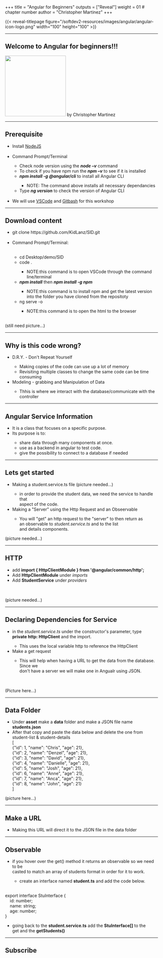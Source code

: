 +++
title = "Angular for Beginners"
outputs = ["Reveal"]
weight = 01 # chapter number
author = "Christopher Martinez"
+++

{{< reveal-titlepage figure="/softdev2-resources/images/angular/angular-icon-logo.png" width="100" height="100" >}}
  
---

## Welcome to Angular for beginners!!!

 <img src="/softdev2-resources/images/angular/angular-icon-logo.png" width="200" height="200">
by Christopher Martinez
 
---
## Prerequisite
<ul>
  <li>Install <a href="https://nodejs.org/en/">NodeJS</a></li>
  <br>
  <li>Command Prompt/Terminal</li>
    <ul>
      <li>Check node version using the <b><em>node –v</em></b> command</li>
      <li>To check if you have npm run the <b><em>npm –v</b></em> to see if it is installed</li>
      <li><b><em>npm install -g @angular/cli</b></em> to install all Angular CLI</li>
        <ul><li>NOTE: The command above installs all necessary dependancies </ul></li>
      <li>Type <b><em>ng version</b></em> to check the version of Angular CLI</li>
    </ul>
  <br>
  <li>We will use <a href="https://code.visualstudio.com/download">VSCode</a> and 
    <a href="https://git-scm.com/downloads">Gitbash</a> for this workshop</li>
</ul>

---
## Download content 
<ul> <li>git clone https://github.com/KidLanz/SID.git</li> 
 <br>
  <li>Command Prompt/Terminal: </li> 
 <br>
 <ul>
    <li>cd Desktop/demo/SID</li>
    <li>code .</li>
      <ul><li>NOTE:this command is to open VSCode through the command line/terminal</li></ul>
    <li><b><em>npm install</b></em> then <b><em>npm install -g npm</b></em></li>
       <ul><li>NOTE:this command is to install npm and get the latest version into the folder you have cloned from the repositoty</li></ul>
    <li>ng serve -o</li>
       <ul><li>NOTE:this command is to open the html to the browser</li></ul>
 </ul>
</ul>

<br>(still need picture...)

---
## Why is this code wrong?
<ul>
  <li>D.R.Y. - Don't Repeat Yourself</li>
    <ul>
      <li>Making copies of the code can use up a lot of memory</li>
      <li>Revisiting multiple classes to change the same code can be time consuming</li>
    </ul>
  <li>Modeling - grabbing and Manipulation of Data</li>
    <ul>
      <li>Thhis is where we interact with the database/communicate with the controller</li>
    </ul>
</ul>


---
## Angular Service Information
<ul>
   <li>It is a class that focuses on a specific purpose.</li>
   <li>Its purpose is to: </li>
      <ul>
        <li>share data through many components at once.</li>
        <li>use as a backend in angular to test code.</li>
        <li>give the possibility to connect to a database if needed</li>
      </ul>
</ul>


---
## Lets get started 
<ul>
  <li>Making a student.service.ts file (picture needed...)</li>
  <ul><li>in order to provide the student data, we need the service to handle that<br>
          aspect of the code.</li></ul>
  <li>Making a "Server" using the Http Request and an Obseervable</li>
  <ul><li>You will "get" an http request to the "server" to then return as <br>
          an observable to <em>student.service.ts</em> and to the list <br> 
          and details components.</li></ul>
</ul>

(picture needed...)


---
## HTTP
<ul>
  <li>add <b>import { HttpClientModule } from '@angular/common/http';</b></li>
  <li>Add <b>HttpClientModule</b> under <em>imports</em></li>
  <li>Add <b>StudentService</b> under <em>providers</em></li>
</ul>

<br><br>
(picture needed...)


---
## Declaring Dependencies for Service
<ul>
  <li>in the <em>student.service.ts</em> under the constructor's parameter, type<br>
      <b>private http: HttpClient</b> and the import.</li>
      <ul><li>This uses the local variable http to reference the HttpClient</li></ul>
  <li>Make a get request</li>
       <ul><li>This will help when having a URL to get the data from the database. Since we <br>
               don't have a server we will make one in Angualr using JSON.</ul></li>
</ul>
<br><br>
(Picture here...)

---
## Data Folder
<ul>
  <li>Under <b>asset</b> make a <b>data</b> folder and make a JSON file name <b>students.json</b></li>
  <li>After that copy and paste the data below and delete the one from <br>
      student-list & student-details</li>
  [<br>
  {"id": 1, "name": "Chris", "age": 21},<br>
  {"id": 2, "name": "Denzel", "age": 21},<br>
  {"id": 3, "name": "David", "age": 21},<br>
  {"id": 4, "name": "Danielle", "age": 21},<br>
  {"id": 5, "name": "Josh", "age": 21},<br>
  {"id": 6, "name": "Anne", "age": 21},<br>
  {"id": 7, "name": "Anca", "age": 21},<br>
  {"id": 8, "name": "John", "age": 21}<br>
]
</ul>

(picture here...)

---
## Make a URL
<ul>
  <li>Making this URL will direct it to the JSON file in the data folder</li>
  
</ul>


---
## Observable
<ul>
  <li>if you hover over the get() method it returns an observable so we need to be<br>
      casted to match an array of students format in order for it to work. </li>
  <ul><li>create an interface named <b>student.ts</b> and add the code below.</li></ul>
</ul>
<br>
export interface StuInterface {<br>
    id: number;<br>
    name: string;<br>
    age: number;<br>
}<br>

<ul>
<li>going back to the <b>student.service.ts</b> add the <b>StuInterface[]</b> to the <br>
    get and the <b>getStudents()</b> </li>
</ul>


---
## Subscribe
